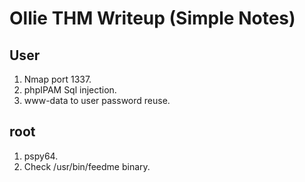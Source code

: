 # Ollie THM Writeup (Simple Notes)

## User

1. Nmap port 1337.
2. phpIPAM Sql injection.
3. www-data to user password reuse.

## root

1. pspy64.
2. Check /usr/bin/feedme binary.
